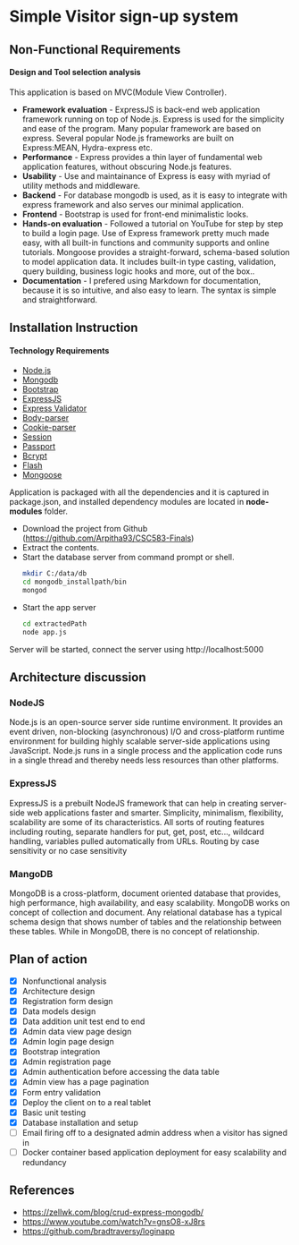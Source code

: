 # Simple Visitor sign-up system

## Non-Functional Requirements 

#### Design and Tool selection analysis
This application is based on MVC(Module View Controller).
* **Framework evaluation** - ExpressJS is back-end web application framework running on top of Node.js. Express is used for the simplicity and ease of the program. Many popular framework are based on express. Several popular Node.js frameworks are built on Express:MEAN, Hydra-express etc.
* **Performance** - Express provides a thin layer of fundamental web application features, without obscuring Node.js features.
* **Usability** - Use and maintainance of Express is easy with myriad of utility methods and middleware.
* **Backend** - For database mongodb is used, as it is easy to integrate with express framework and also serves our minimal application.
* **Frontend** - Bootstrap is used for front-end minimalistic looks.
* **Hands-on evaluation** - Followed a tutorial on YouTube for step by step to build a login page. Use of Express framework pretty much made easy, with all built-in functions and community supports and online tutorials. Mongoose provides a straight-forward, schema-based solution to model application data. It includes built-in type casting, validation, query building, business logic hooks and more, out of the box..   
* **Documentation** - I prefered using Markdown for documentation, because it is so intuitive, and also easy to learn. The syntax is simple and straightforward. 

## Installation Instruction

#### Technology Requirements
* [Node.js](https://nodejs.org/) 
* [Mongodb](https://www.mongodb.com)
* [Bootstrap](https://getbootstrap.com/)
* [ExpressJS](https://expressjs.com/)
* [Express Validator](https://www.npmjs.com/package/express-validator)
* [Body-parser](https://expressjs.com/en/resources/middleware/body-parser.html)
* [Cookie-parser](https://expressjs.com/en/resources/middleware/cookie-parser.html)
* [Session](https://www.npmjs.com/package/express-session)
* [Passport](https://github.com/jaredhanson/passport)
* [Bcrypt](https://www.npmjs.com/package/bcrypt)
* [Flash](https://www.npmjs.com/package/express-flash)
* [Mongoose](http://mongoosejs.com/)

Application is packaged with all the dependencies and it is captured in package.json, and installed dependency modules are located in **node-modules** folder.
* Download the project from Github (https://github.com/Arpitha93/CSC583-Finals)
* Extract the contents.
* Start the database server from command prompt or shell.
    ```sh
    mkdir C:/data/db
    cd mongodb_installpath/bin
    mongod
    ```
* Start the app server
    ```sh
    cd extractedPath
    node app.js
    ```
Server will be started, connect the server using http://localhost:5000 

## Architecture discussion

### NodeJS
Node.js is an open-source server side runtime environment. It provides an event driven, non-blocking (asynchronous) I/O and cross-platform runtime environment for building highly scalable server-side applications using JavaScript. Node.js runs in a single process and the application code runs in a single thread and thereby needs less resources than other platforms.

### ExpressJS
ExpressJS is a prebuilt NodeJS framework that can help in creating server-side web applications faster and smarter. Simplicity, minimalism, flexibility, scalability are some of its characteristics. All sorts of routing features including routing, separate handlers for put, get, post, etc..., wildcard handling, variables pulled automatically from URLs. Routing by case sensitivity or no case sensitivity 

### MangoDB
MongoDB is a cross-platform, document oriented database that provides, high performance, high availability, and easy scalability. MongoDB works on concept of collection and document. Any relational database has a typical schema design that shows number of tables and the relationship between these tables. While in MongoDB, there is no concept of relationship.

## Plan of action
- [x] Nonfunctional analysis
- [x] Architecture design
- [x] Registration form design
- [x] Data models design
- [x] Data addition unit test end to end 
- [x] Admin data view page design
- [x] Admin login page design
- [x] Bootstrap integration
- [x] Admin registration page
- [x] Admin authentication before accessing the data table
- [x] Admin view has a page pagination
- [x] Form entry validation
- [x] Deploy the client on to a real tablet
- [x] Basic unit testing
- [x] Database installation and setup
- [ ] Email firing off to a designated admin address when a visitor has signed in
- [ ] Docker container based application deployment for easy scalability and redundancy

References
----------------
* https://zellwk.com/blog/crud-express-mongodb/
* https://www.youtube.com/watch?v=gnsO8-xJ8rs
* https://github.com/bradtraversy/loginapp









